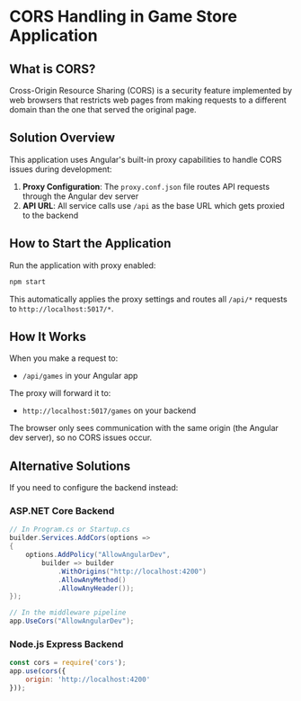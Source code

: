 # CORS Handling in Game Store Application

## What is CORS?

Cross-Origin Resource Sharing (CORS) is a security feature implemented by web browsers that restricts web pages from making requests to a different domain than the one that served the original page.

## Solution Overview

This application uses Angular's built-in proxy capabilities to handle CORS issues during development:

1. **Proxy Configuration**: The `proxy.conf.json` file routes API requests through the Angular dev server
2. **API URL**: All service calls use `/api` as the base URL which gets proxied to the backend

## How to Start the Application

Run the application with proxy enabled:

```bash
npm start
```

This automatically applies the proxy settings and routes all `/api/*` requests to `http://localhost:5017/*`.

## How It Works

When you make a request to:
- `/api/games` in your Angular app

The proxy will forward it to:
- `http://localhost:5017/games` on your backend

The browser only sees communication with the same origin (the Angular dev server), so no CORS issues occur.

## Alternative Solutions

If you need to configure the backend instead:

### ASP.NET Core Backend

```csharp
// In Program.cs or Startup.cs
builder.Services.AddCors(options =>
{
    options.AddPolicy("AllowAngularDev",
        builder => builder
            .WithOrigins("http://localhost:4200")
            .AllowAnyMethod()
            .AllowAnyHeader());
});

// In the middleware pipeline
app.UseCors("AllowAngularDev");
```

### Node.js Express Backend

```javascript
const cors = require('cors');
app.use(cors({
    origin: 'http://localhost:4200'
}));
```
